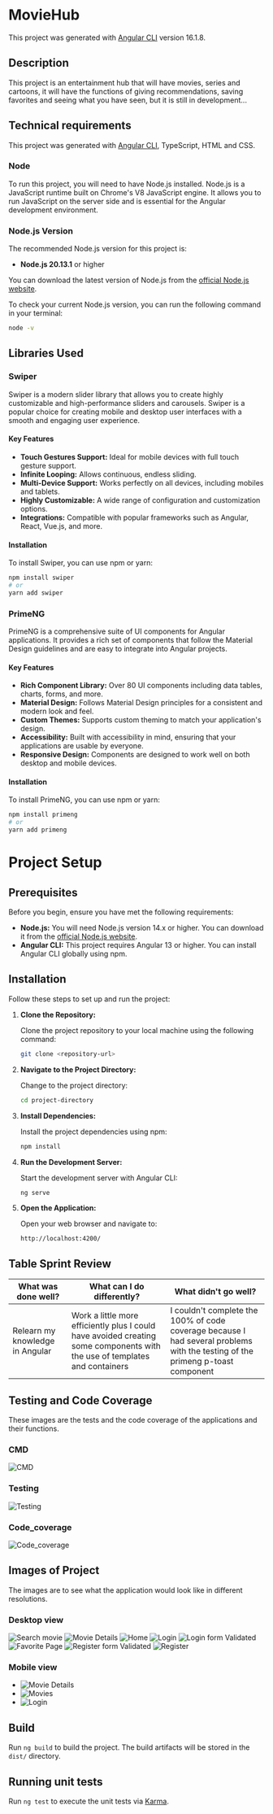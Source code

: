# MovieHub

This project was generated with [Angular CLI](https://github.com/angular/angular-cli) version 16.1.8.

## Description

This project is an entertainment hub that will have movies, series and cartoons, it will have the functions of giving recommendations, saving favorites and seeing what you have seen, but it is still in development...

## Technical requirements

This project was generated with [Angular CLI](https://github.com/angular/angular-cli), TypeScript, HTML and CSS.

### Node

To run this project, you will need to have Node.js installed. Node.js is a JavaScript runtime built on Chrome's V8 JavaScript engine. It allows you to run JavaScript on the server side and is essential for the Angular development environment.

### Node.js Version

The recommended Node.js version for this project is:

- **Node.js 20.13.1** or higher

You can download the latest version of Node.js from the [official Node.js website](https://nodejs.org/).

To check your current Node.js version, you can run the following command in your terminal:

```bash
node -v
```
## Libraries Used

### Swiper

Swiper is a modern slider library that allows you to create highly customizable and high-performance sliders and carousels. Swiper is a popular choice for creating mobile and desktop user interfaces with a smooth and engaging user experience.

#### Key Features

- **Touch Gestures Support:** Ideal for mobile devices with full touch gesture support.
- **Infinite Looping:** Allows continuous, endless sliding.
- **Multi-Device Support:** Works perfectly on all devices, including mobiles and tablets.
- **Highly Customizable:** A wide range of configuration and customization options.
- **Integrations:** Compatible with popular frameworks such as Angular, React, Vue.js, and more.

#### Installation

To install Swiper, you can use npm or yarn:

```bash
npm install swiper
# or
yarn add swiper
```

### PrimeNG

PrimeNG is a comprehensive suite of UI components for Angular applications. It provides a rich set of components that follow the Material Design guidelines and are easy to integrate into Angular projects.

#### Key Features

- **Rich Component Library:** Over 80 UI components including data tables, charts, forms, and more.
- **Material Design:** Follows Material Design principles for a consistent and modern look and feel.
- **Custom Themes:** Supports custom theming to match your application's design.
- **Accessibility:** Built with accessibility in mind, ensuring that your applications are usable by everyone.
- **Responsive Design:** Components are designed to work well on both desktop and mobile devices.

#### Installation

To install PrimeNG, you can use npm or yarn:

```bash
npm install primeng
# or
yarn add primeng
```

# Project Setup

## Prerequisites

Before you begin, ensure you have met the following requirements:

- **Node.js:** You will need Node.js version 14.x or higher. You can download it from the [official Node.js website](https://nodejs.org/).
- **Angular CLI:** This project requires Angular 13 or higher. You can install Angular CLI globally using npm.

## Installation

Follow these steps to set up and run the project:

1. **Clone the Repository:**

   Clone the project repository to your local machine using the following command:

   ```bash
   git clone <repository-url>
   ```

2. **Navigate to the Project Directory:**

   Change to the project directory:

   ```bash
   cd project-directory
   ```

3. **Install Dependencies:**

   Install the project dependencies using npm:

   ```bash
   npm install
   ```

4. **Run the Development Server:**

   Start the development server with Angular CLI:

   ```bash
   ng serve
   ```

5. **Open the Application:**

   Open your web browser and navigate to:

   ```
   http://localhost:4200/
   ```




## Table Sprint Review

| What was done well? | What can I do differently? | What didn't go well? |
----------------------------------|----------------------------|-----------------------
| Relearn my knowledge in Angular | Work a little more efficiently plus I could have avoided creating some components with the use of templates and containers | I couldn't complete the 100% of code coverage because I had several problems with the testing of the primeng p-toast component  |

## Testing and Code Coverage

These images are the tests and the code coverage of the applications and their functions.
### CMD
 ![CMD](/public/cmd_code-coverage_stats.png)
 ### Testing
 ![Testing](/public/testing.png)
 ### Code_coverage
 ![Code_coverage](/public/code_coverage_stats.png)


## Images of Project
 
 The images are to see what the application would look like in different resolutions.

### Desktop view
![Search movie](/public/Busqueda.png)
![Movie Details](/public/Detalles_Pelicula.png)
![Home](/public/Inicio.png)
![Login](/public/login.png)
![Login form Validated](/public/login_validado.png)
![Favorite Page](/public/Pagina_Favoritos.png)
![Register form Validated](/public/registro_validado.png)
![Register](/public/registro.png)
### Mobile view
- ![Movie Details](/public/mobile_details.png)
- ![Movies](/public/mobile_view.png)
- ![Login](/public/mobile_login.png)

## Build

Run `ng build` to build the project. The build artifacts will be stored in the `dist/` directory.

## Running unit tests

Run `ng test` to execute the unit tests via [Karma](https://karma-runner.github.io).



